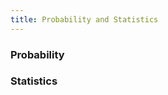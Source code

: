 ```yaml
---
title: Probability and Statistics
---
```


### Probability
<video-container src="https://www.youtube.com/embed/uzkc-qNVoOk" />


### Statistics
<video-container src="https://www.youtube.com/embed/uhxtUt_-GyM?list=PL1328115D3D8A2566" />
